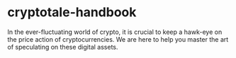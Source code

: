 # cryptotale-handbook
In the ever-fluctuating world of crypto, it is crucial to keep a hawk-eye on the price action of cryptocurrencies. We are here to help you master the art of speculating on these digital assets.
